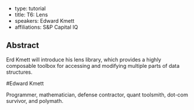 - type: tutorial
- title: T6: Lens
- speakers: Edward Kmett
- affiliations: S&P Capital IQ

## Abstract
Erd Kmett will introduce his lens library, which provides a highly
composable toolbox for accessing and modifying multiple parts of data
structures.

#Edward Kmett
<!--<img align="right" src="img/edward-kmett.jpg" alt="Edward Kmett"></img>-->
Programmer, mathematician, defense contractor, quant
toolsmith, dot-com survivor, and polymath.
